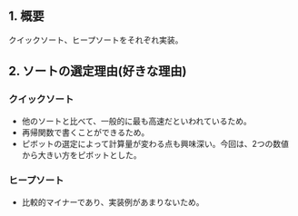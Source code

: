 ## 1. 概要
クイックソート、ヒープソートをそれぞれ実装。

## 2. ソートの選定理由(好きな理由)
### クイックソート
- 他のソートと比べて、一般的に最も高速だといわれているため。
- 再帰関数で書くことができるため。
- ピボットの選定によって計算量が変わる点も興味深い。今回は、2つの数値から大きい方をピボットとした。

### ヒープソート
- 比較的マイナーであり、実装例があまりないため。
